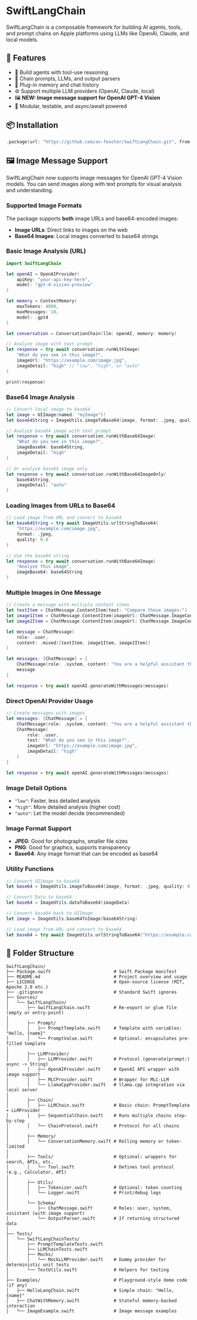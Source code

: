 # SwiftLangChain

SwiftLangChain is a composable framework for building AI agents, tools, and prompt chains on Apple platforms using LLMs like OpenAI, Claude, and local models.

## 🚀 Features

- 🤖 Build agents with tool-use reasoning
- 🔗 Chain prompts, LLMs, and output parsers
- 🧠 Plug-in memory and chat history
- ⚙️ Support multiple LLM providers (OpenAI, Claude, local)
- 🖼️ **NEW: Image message support for OpenAI GPT-4 Vision**
- 🧪 Modular, testable, and async/await powered

## 📦 Installation

```swift
.package(url: "https://github.com/av-feaster/SwiftLangChain.git", from: "0.1.0")
```

## 🖼️ Image Message Support

SwiftLangChain now supports image messages for OpenAI GPT-4 Vision models. You can send images along with text prompts for visual analysis and understanding.

### Supported Image Formats

The package supports **both** image URLs and base64-encoded images:

- **Image URLs**: Direct links to images on the web
- **Base64 Images**: Local images converted to base64 strings

### Basic Image Analysis (URL)

```swift
import SwiftLangChain

let openAI = OpenAIProvider(
    apiKey: "your-api-key-here",
    model: "gpt-4-vision-preview"
)

let memory = ContextMemory(
    maxTokens: 4000,
    maxMessages: 10,
    model: .gpt4
)

let conversation = ConversationChain(llm: openAI, memory: memory)

// Analyze image with text prompt
let response = try await conversation.runWithImage(
    "What do you see in this image?",
    imageUrl: "https://example.com/image.jpg",
    imageDetail: "high" // "low", "high", or "auto"
)

print(response)
```

### Base64 Image Analysis

```swift
// Convert local image to base64
let image = UIImage(named: "myImage")!
let base64String = ImageUtils.imageToBase64(image, format: .jpeg, quality: 0.8)

// Analyze base64 image with text prompt
let response = try await conversation.runWithBase64Image(
    "What do you see in this image?",
    imageBase64: base64String,
    imageDetail: "high"
)

// Or analyze base64 image only
let response = try await conversation.runWithBase64ImageOnly(
    base64String,
    imageDetail: "auto"
)
```

### Loading Images from URLs to Base64

```swift
// Load image from URL and convert to base64
let base64String = try await ImageUtils.urlStringToBase64(
    "https://example.com/image.jpg",
    format: .jpeg,
    quality: 0.8
)

// Use the base64 string
let response = try await conversation.runWithBase64Image(
    "Analyze this image",
    imageBase64: base64String
)
```

### Multiple Images in One Message

```swift
// Create a message with multiple content items
let textItem = ChatMessage.ContentItem(text: "Compare these images:")
let image1Item = ChatMessage.ContentItem(imageUrl: ChatMessage.ImageContent(url: "https://example.com/image1.jpg"))
let image2Item = ChatMessage.ContentItem(imageUrl: ChatMessage.ImageContent(base64: base64String))

let message = ChatMessage(
    role: .user,
    content: .mixed([textItem, image1Item, image2Item])
)

let messages: [ChatMessage] = [
    ChatMessage(role: .system, content: "You are a helpful assistant that can analyze and compare images."),
    message
]

let response = try await openAI.generateWithMessages(messages)
```

### Direct OpenAI Provider Usage

```swift
// Create messages with images
let messages: [ChatMessage] = [
    ChatMessage(role: .system, content: "You are a helpful assistant that can analyze images."),
    ChatMessage(
        role: .user,
        text: "What do you see in this image?",
        imageUrl: "https://example.com/image.jpg",
        imageDetail: "high"
    )
]

let response = try await openAI.generateWithMessages(messages)
```

### Image Detail Options

- `"low"`: Faster, less detailed analysis
- `"high"`: More detailed analysis (higher cost)
- `"auto"`: Let the model decide (recommended)

### Image Format Support

- **JPEG**: Good for photographs, smaller file sizes
- **PNG**: Good for graphics, supports transparency
- **Base64**: Any image format that can be encoded as base64

### Utility Functions

```swift
// Convert UIImage to base64
let base64 = ImageUtils.imageToBase64(image, format: .jpeg, quality: 0.8)

// Convert Data to base64
let base64 = ImageUtils.dataToBase64(imageData)

// Convert base64 back to UIImage
let image = ImageUtils.base64ToImage(base64String)

// Load image from URL and convert to base64
let base64 = try await ImageUtils.urlStringToBase64("https://example.com/image.jpg")
```

## 📁 Folder Structure
```
SwiftLangChain/
├── Package.swift                        # Swift Package manifest
├── README.md                            # Project overview and usage
├── LICENSE                              # Open-source license (MIT, Apache 2.0 etc.)
├── .gitignore                           # Standard Swift ignores
├── Sources/
│   └── SwiftLangChain/
│       ├── SwiftLangChain.swift         # Re-export or glue file (empty or entry-point)
│
│       ├── Prompt/
│       │   ├── PromptTemplate.swift     # Template with variables: "Hello, {name}"
│       │   └── PromptValue.swift        # Optional: encapsulates pre-filled template
│
│       ├── LLMProvider/
│       │   ├── LLMProvider.swift        # Protocol (generate(prompt:) async -> String)
│       │   ├── OpenAIProvider.swift     # OpenAI API wrapper with image support
│       │   ├── MLCProvider.swift        # Wrapper for MLC-LLM
│       │   └── LlamaCppProvider.swift   # llama.cpp integration via local server
│
│       ├── Chain/
│       │   ├── LLMChain.swift           # Basic chain: PromptTemplate + LLMProvider
│       │   ├── SequentialChain.swift    # Runs multiple chains step-by-step
│       │   └── ChainProtocol.swift      # Protocol for all chains
│
│       ├── Memory/
│       │   └── ConversationMemory.swift # Rolling memory or token-limited
│
│       ├── Tools/                       # Optional: wrappers for search, APIs, etc.
│       │   └── Tool.swift               # Defines tool protocol (e.g., Calculator, API)
│
│       ├── Utils/
│       │   ├── Tokenizer.swift          # Optional: token counting
│       │   └── Logger.swift             # Print/debug logs
│
│       └── Schema/
│           ├── ChatMessage.swift        # Roles: user, system, assistant (with image support)
│           └── OutputParser.swift       # If returning structured data
│
├── Tests/
│   └── SwiftLangChainTests/
│       ├── PromptTemplateTests.swift
│       ├── LLMChainTests.swift
│       ├── Mocks/
│       │   └── MockLLMProvider.swift    # Dummy provider for deterministic unit tests
│       └── TestUtils.swift              # Helpers for testing
│
├── Examples/                            # Playground-style demo code (if any)
│   ├── HelloLangChain.swift             # Simple chain: "Hello, {name}"
│   ├── ChatWithMemory.swift             # Stateful memory-backed interaction
│   └── ImageExample.swift               # Image message examples
```
